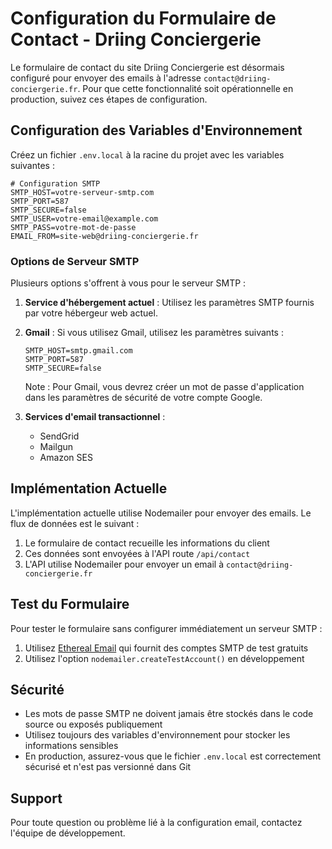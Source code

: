 # Configuration du Formulaire de Contact - Driing Conciergerie

Le formulaire de contact du site Driing Conciergerie est désormais configuré pour envoyer des emails à l'adresse `contact@driing-conciergerie.fr`. Pour que cette fonctionnalité soit opérationnelle en production, suivez ces étapes de configuration.

## Configuration des Variables d'Environnement

Créez un fichier `.env.local` à la racine du projet avec les variables suivantes :

```
# Configuration SMTP
SMTP_HOST=votre-serveur-smtp.com
SMTP_PORT=587
SMTP_SECURE=false
SMTP_USER=votre-email@example.com
SMTP_PASS=votre-mot-de-passe
EMAIL_FROM=site-web@driing-conciergerie.fr
```

### Options de Serveur SMTP

Plusieurs options s'offrent à vous pour le serveur SMTP :

1. **Service d'hébergement actuel** : Utilisez les paramètres SMTP fournis par votre hébergeur web actuel.

2. **Gmail** : Si vous utilisez Gmail, utilisez les paramètres suivants :
   ```
   SMTP_HOST=smtp.gmail.com
   SMTP_PORT=587
   SMTP_SECURE=false
   ```
   Note : Pour Gmail, vous devrez créer un mot de passe d'application dans les paramètres de sécurité de votre compte Google.

3. **Services d'email transactionnel** :
   - SendGrid
   - Mailgun
   - Amazon SES

## Implémentation Actuelle

L'implémentation actuelle utilise Nodemailer pour envoyer des emails. Le flux de données est le suivant :

1. Le formulaire de contact recueille les informations du client
2. Ces données sont envoyées à l'API route `/api/contact`
3. L'API utilise Nodemailer pour envoyer un email à `contact@driing-conciergerie.fr`

## Test du Formulaire

Pour tester le formulaire sans configurer immédiatement un serveur SMTP :

1. Utilisez [Ethereal Email](https://ethereal.email/) qui fournit des comptes SMTP de test gratuits
2. Utilisez l'option `nodemailer.createTestAccount()` en développement

## Sécurité

- Les mots de passe SMTP ne doivent jamais être stockés dans le code source ou exposés publiquement
- Utilisez toujours des variables d'environnement pour stocker les informations sensibles
- En production, assurez-vous que le fichier `.env.local` est correctement sécurisé et n'est pas versionné dans Git

## Support

Pour toute question ou problème lié à la configuration email, contactez l'équipe de développement. 